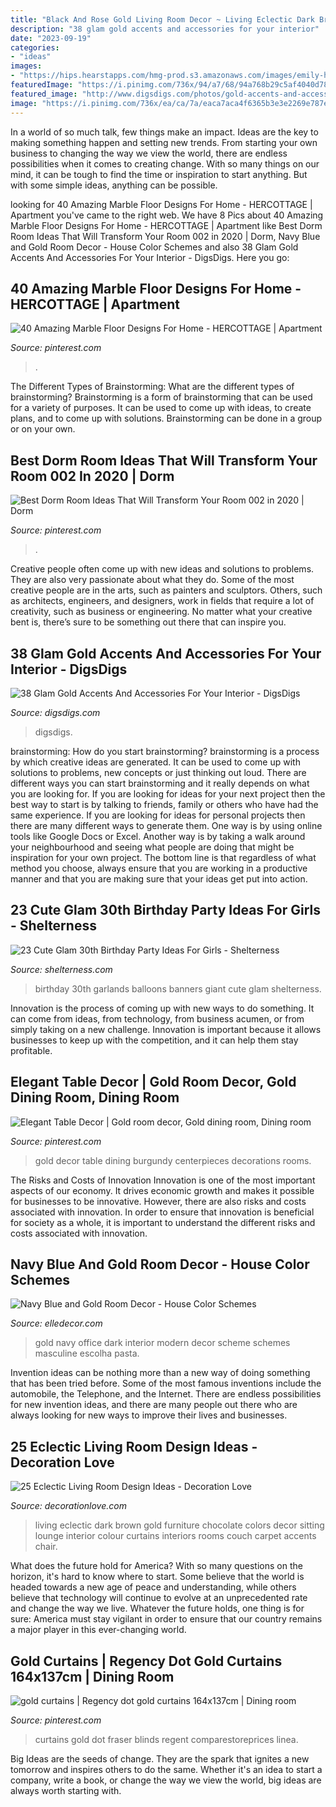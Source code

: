 ```yaml
---
title: "Black And Rose Gold Living Room Decor ~ Living Eclectic Dark Brown Gold Furniture Chocolate Colors Decor Sitting Lounge Interior Colour Curtains Interiors Rooms Couch Carpet Accents Chair"
description: "38 glam gold accents and accessories for your interior"
date: "2023-09-19"
categories:
- "ideas"
images:
- "https://hips.hearstapps.com/hmg-prod.s3.amazonaws.com/images/emily-henderson-home-office-dark-modern-masculine-2-1495654077.jpg?crop=1.00xw:0.363xh;0,0.277xh&amp;resize=1200:*"
featuredImage: "https://i.pinimg.com/736x/94/a7/68/94a768b29c5af4040d78bd5f3e2993a7.jpg"
featured_image: "http://www.digsdigs.com/photos/gold-accents-and-accessories-for-your-interior-19-554x831.jpg"
image: "https://i.pinimg.com/736x/ea/ca/7a/eaca7aca4f6365b3e3e2269e787edbce.jpg"
---
```



In a world of so much talk, few things make an impact. Ideas are the key to making something happen and setting new trends. From starting your own business to changing the way we view the world, there are endless possibilities when it comes to creating change. With so many things on our mind, it can be tough to find the time or inspiration to start anything. But with some simple ideas, anything can be possible.

	

		
looking for 40 Amazing Marble Floor Designs For Home - HERCOTTAGE | Apartment you've came to the right web. We have 8 Pics about 40 Amazing Marble Floor Designs For Home - HERCOTTAGE | Apartment like Best Dorm Room Ideas That Will Transform Your Room 002 in 2020 | Dorm, Navy Blue and Gold Room Decor - House Color Schemes and also 38 Glam Gold Accents And Accessories For Your Interior - DigsDigs. Here you go:
		
    
## 40 Amazing Marble Floor Designs For Home - HERCOTTAGE | Apartment

<img loading=lazy src="https://i.pinimg.com/736x/ea/ca/7a/eaca7aca4f6365b3e3e2269e787edbce.jpg" onerror="this.onerror=null;this.src='https://tse4.mm.bing.net/th?id=OIP.vstsfECv4JIAdG8nMCCwHAHaLH&amp;pid=15.1';" alt="40 Amazing Marble Floor Designs For Home - HERCOTTAGE | Apartment">

_Source: pinterest.com_

>. 

	

The Different Types of Brainstorming: What are the different types of brainstorming?
Brainstorming is a form of brainstorming that can be used for a variety of purposes. It can be used to come up with ideas, to create plans, and to come up with solutions. Brainstorming can be done in a group or on your own.

    
## Best Dorm Room Ideas That Will Transform Your Room 002 In 2020 | Dorm

<img loading=lazy src="https://i.pinimg.com/736x/94/a7/68/94a768b29c5af4040d78bd5f3e2993a7.jpg" onerror="this.onerror=null;this.src='https://tse2.mm.bing.net/th?id=OIP.LoyZfGHtA8hLBhTFEe90GwHaLH&amp;pid=15.1';" alt="Best Dorm Room Ideas That Will Transform Your Room 002 in 2020 | Dorm">

_Source: pinterest.com_

>. 

	

Creative people often come up with new ideas and solutions to problems. They are also very passionate about what they do. Some of the most creative people are in the arts, such as painters and sculptors. Others, such as architects, engineers, and designers, work in fields that require a lot of creativity, such as business or engineering. No matter what your creative bent is, there’s sure to be something out there that can inspire you.

    
## 38 Glam Gold Accents And Accessories For Your Interior - DigsDigs

<img loading=lazy src="http://www.digsdigs.com/photos/gold-accents-and-accessories-for-your-interior-19-554x831.jpg" onerror="this.onerror=null;this.src='https://tse4.mm.bing.net/th?id=OIP.UWSbU02uL83GUN-x7EgULQHaLH&amp;pid=15.1';" alt="38 Glam Gold Accents And Accessories For Your Interior - DigsDigs">

_Source: digsdigs.com_

>digsdigs. 

	

brainstorming: How do you start brainstorming?
brainstorming is a process by which creative ideas are generated. It can be used to come up with solutions to problems, new concepts or just thinking out loud. There are different ways you can start brainstorming and it really depends on what you are looking for. If you are looking for ideas for your next project then the best way to start is by talking to friends, family or others who have had the same experience. If you are looking for ideas for personal projects then there are many different ways to generate them. One way is by using online tools like Google Docs or Excel. Another way is by taking a walk around your neighbourhood and seeing what people are doing that might be inspiration for your own project. The bottom line is that regardless of what method you choose, always ensure that you are working in a productive manner and that you are making sure that your ideas get put into action.

    
## 23 Cute Glam 30th Birthday Party Ideas For Girls - Shelterness

<img loading=lazy src="https://i.shelterness.com/2017/02/04-giant-balloons-banners-and-garlands.jpg" onerror="this.onerror=null;this.src='https://tse2.mm.bing.net/th?id=OIP.uexFYFHb_cbRifhb0lJRcQHaJ4&amp;pid=15.1';" alt="23 Cute Glam 30th Birthday Party Ideas For Girls - Shelterness">

_Source: shelterness.com_

>birthday 30th garlands balloons banners giant cute glam shelterness. 

	

Innovation is the process of coming up with new ways to do something. It can come from ideas, from technology, from business acumen, or from simply taking on a new challenge. Innovation is important because it allows businesses to keep up with the competition, and it can help them stay profitable.

    
## Elegant Table Decor | Gold Room Decor, Gold Dining Room, Dining Room

<img loading=lazy src="https://i.pinimg.com/736x/aa/41/09/aa41090f061f2850ddf123a0dcb59a39.jpg" onerror="this.onerror=null;this.src='https://tse3.mm.bing.net/th?id=OIP.Gp2aKAHBYLWMEuRXmmCuuAHaPP&amp;pid=15.1';" alt="Elegant Table Decor | Gold room decor, Gold dining room, Dining room">

_Source: pinterest.com_

>gold decor table dining burgundy centerpieces decorations rooms. 

	

The Risks and Costs of Innovation
Innovation is one of the most important aspects of our economy. It drives economic growth and makes it possible for businesses to be innovative. However, there are also risks and costs associated with innovation. In order to ensure that innovation is beneficial for society as a whole, it is important to understand the different risks and costs associated with innovation.

    
## Navy Blue And Gold Room Decor - House Color Schemes

<img loading=lazy src="https://hips.hearstapps.com/hmg-prod.s3.amazonaws.com/images/emily-henderson-home-office-dark-modern-masculine-2-1495654077.jpg?crop=1.00xw:0.363xh;0,0.277xh&amp;resize=1200:*" onerror="this.onerror=null;this.src='https://tse1.mm.bing.net/th?id=OIP.Q0ZkSa8DVmYgPa3j_zd8ZQHaDu&amp;pid=15.1';" alt="Navy Blue and Gold Room Decor - House Color Schemes">

_Source: elledecor.com_

>gold navy office dark interior modern decor scheme schemes masculine escolha pasta. 

	

Invention ideas can be nothing more than a new way of doing something that has been tried before. Some of the most famous inventions include the automobile, the Telephone, and the Internet. There are endless possibilities for new invention ideas, and there are many people out there who are always looking for new ways to improve their lives and businesses.

    
## 25 Eclectic Living Room Design Ideas - Decoration Love

<img loading=lazy src="http://decorationlove.com/wp-content/uploads/2016/04/Dark-Eclectic-Living-Room-Design.jpg" onerror="this.onerror=null;this.src='https://tse1.mm.bing.net/th?id=OIP.cey1LQ93Ec5N7NIKhvPwkAHaLH&amp;pid=15.1';" alt="25 Eclectic Living Room Design Ideas - Decoration Love">

_Source: decorationlove.com_

>living eclectic dark brown gold furniture chocolate colors decor sitting lounge interior colour curtains interiors rooms couch carpet accents chair. 

	

What does the future hold for America? With so many questions on the horizon, it's hard to know where to start. Some believe that the world is headed towards a new age of peace and understanding, while others believe that technology will continue to evolve at an unprecedented rate and change the way we live. Whatever the future holds, one thing is for sure: America must stay vigilant in order to ensure that our country remains a major player in this ever-changing world.

    
## Gold Curtains | Regency Dot Gold Curtains 164x137cm | Dining Room

<img loading=lazy src="https://i.pinimg.com/736x/93/9a/1b/939a1b9649901862ab1ef48d43c39833--gold-curtains-regent.jpg" onerror="this.onerror=null;this.src='https://tse4.mm.bing.net/th?id=OIP.McYQk6YkmxAQWxwNxdUMnwHaJ4&amp;pid=15.1';" alt="gold curtains | Regency dot gold curtains 164x137cm | Dining room">

_Source: pinterest.com_

>curtains gold dot fraser blinds regent comparestoreprices linea. 

	

Big Ideas are the seeds of change. They are the spark that ignites a new tomorrow and inspires others to do the same. Whether it's an idea to start a company, write a book, or change the way we view the world, big ideas are always worth starting with.

